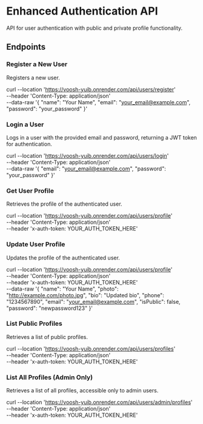 # Enhanced Authentication API

API for user authentication with public and private profile functionality.

## Endpoints

### Register a New User

Registers a new user.


curl --location 'https://voosh-yuib.onrender.com/api/users/register' \
--header 'Content-Type: application/json' \
--data-raw '{
    "name": "Your Name",
    "email": "your_email@example.com",
    "password": "your_password"
}'


### Login a User
Logs in a user with the provided email and password, returning a JWT token for authentication.


curl --location 'https://voosh-yuib.onrender.com/api/users/login' \
--header 'Content-Type: application/json' \
--data-raw '{
    "email": "your_email@example.com",
    "password": "your_password"
}'


### Get User Profile
Retrieves the profile of the authenticated user.


curl --location 'https://voosh-yuib.onrender.com/api/users/profile' \
--header 'Content-Type: application/json' \
--header 'x-auth-token: YOUR_AUTH_TOKEN_HERE'


### Update User Profile
Updates the profile of the authenticated user.


curl --location 'https://voosh-yuib.onrender.com/api/users/profile' \
--header 'Content-Type: application/json' \
--header 'x-auth-token: YOUR_AUTH_TOKEN_HERE' \
--data-raw '{
    "name": "Your Name",
    "photo": "http://example.com/photo.jpg",
    "bio": "Updated bio",
    "phone": "1234567890",
    "email": "your_email@example.com",
    "isPublic": false,
    "password": "newpassword123"
}'

### List Public Profiles
Retrieves a list of public profiles.


curl --location 'https://voosh-yuib.onrender.com/api/users/profiles' \
--header 'Content-Type: application/json' \
--header 'x-auth-token: YOUR_AUTH_TOKEN_HERE'

### List All Profiles (Admin Only)
Retrieves a list of all profiles, accessible only to admin users.



curl --location 'https://voosh-yuib.onrender.com/api/users/admin/profiles' \
--header 'Content-Type: application/json' \
--header 'x-auth-token: YOUR_AUTH_TOKEN_HERE'
